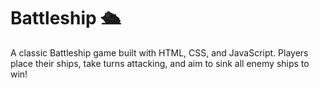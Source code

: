 # Battleship 🛳️  

A classic Battleship game built with HTML, CSS, and JavaScript. Players place their ships, take turns attacking, and aim to sink all enemy ships to win!  

